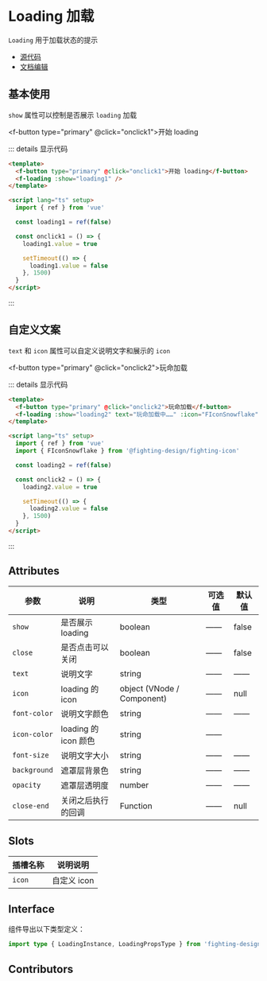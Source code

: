 # Loading 加载

`Loading` 用于加载状态的提示

- [源代码](https://github.com/FightingDesign/fighting-design/tree/master/packages/fighting-design/loading)
- [文档编辑](https://github.com/FightingDesign/fighting-design/blob/master/docs/docs/components/loading.md)

## 基本使用

`show` 属性可以控制是否展示 `loading` 加载

<f-button type="primary" @click="onclick1">开始 loading</f-button>
<f-loading :show="loading1" />

::: details 显示代码

```html
<template>
  <f-button type="primary" @click="onclick1">开始 loading</f-button>
  <f-loading :show="loading1" />
</template>

<script lang="ts" setup>
  import { ref } from 'vue'

  const loading1 = ref(false)

  const onclick1 = () => {
    loading1.value = true

    setTimeout(() => {
      loading1.value = false
    }, 1500)
  }
</script>
```

:::

## 自定义文案

`text` 和 `icon` 属性可以自定义说明文字和展示的 `icon`

<f-button type="primary" @click="onclick2">玩命加载</f-button>
<f-loading :show="loading2" text="玩命加载中……" :icon="FIconSnowflake" />

::: details 显示代码

```html
<template>
  <f-button type="primary" @click="onclick2">玩命加载</f-button>
  <f-loading :show="loading2" text="玩命加载中……" :icon="FIconSnowflake" />
</template>

<script lang="ts" setup>
  import { ref } from 'vue'
  import { FIconSnowflake } from '@fighting-design/fighting-icon'

  const loading2 = ref(false)

  const onclick2 = () => {
    loading2.value = true

    setTimeout(() => {
      loading2.value = false
    }, 1500)
  }
</script>
```

:::

## Attributes

| 参数         | 说明                 | 类型                       | 可选值 | 默认值 |
| ------------ | -------------------- | -------------------------- | ------ | ------ |
| `show`       | 是否展示 loading     | boolean                    | ——     | false  |
| `close`      | 是否点击可以关闭     | boolean                    | ——     | false  |
| `text`       | 说明文字             | string                     | ——     | ——     |
| `icon`       | loading 的 icon      | object (VNode / Component) | ——     | null   |
| `font-color` | 说明文字颜色         | string                     | ——     | ——     |
| `icon-color` | loading 的 icon 颜色 | string                     | ——     |
| `font-size`  | 说明文字大小         | string                     | ——     | ——     |
| `background` | 遮罩层背景色         | string                     | ——     | ——     |
| `opacity`    | 遮罩层透明度         | number                     | ——     | ——     |
| `close-end`  | 关闭之后执行的回调   | Function                   | ——     | null   |

## Slots

| 插槽名称 | 说明说明    |
| -------- | ----------- |
| `icon`   | 自定义 icon |

## Interface

组件导出以下类型定义：

```ts
import type { LoadingInstance, LoadingPropsType } from 'fighting-design'
```

## Contributors

<a href="https://github.com/Tyh2001" target="_blank">
  <f-avatar round src="https://avatars.githubusercontent.com/u/73180970?v=4" />
</a>

<a href="https://github.com/yn22638" target="_blank">
  <f-avatar round src="https://avatars.githubusercontent.com/u/48940123?v=4" />
</a>

<a href="https://github.com/Alphatrionty" target="_blank">
  <f-avatar round src="https://avatars.githubusercontent.com/u/57850101?v=4" />
</a>

<script setup>
  import { ref } from 'vue'
  import { FIconSnowflake } from '@fighting-design/fighting-icon'

  const loading1 = ref(false)

  const onclick1 = () => {
    loading1.value = true
    setTimeout(() => {
      loading1.value = false
    }, 1500)
  }

  const loading2 = ref(false)

  const onclick2 = () => {
    loading2.value = true
    setTimeout(() => {
      loading2.value = false
    }, 1500)
  }
</script>
